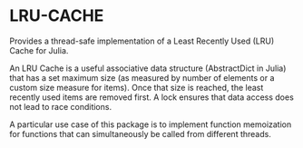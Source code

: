 # LRU-CACHE
Provides a thread-safe implementation of a Least Recently Used (LRU) Cache for Julia.

An LRU Cache is a useful associative data structure (AbstractDict in Julia) that has a set maximum size (as measured by number of elements or a custom size measure for items). Once that size is reached, the least recently used items are removed first. A lock ensures that data access does not lead to race conditions.

A particular use case of this package is to implement function memoization for functions that can simultaneously be called from different threads.
